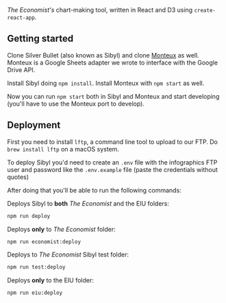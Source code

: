 _The Economist's_ chart-making tool, written in React and D3 using `create-react-app`.

## Getting started

Clone Silver Bullet (also known as Sibyl) and clone [Monteux](https://github.com/TheEconomist/monteux) as well. Monteux is a Google Sheets adapter we wrote to interface with the Google Drive API.

Install Sibyl doing `npm install`. Install Monteux with `npm start` as well.

Now you can run `npm start` both in Sibyl and Monteux and start developing (you'll have to use the Monteux port to develop).

## Deployment

First you need to install `lftp`, a command line tool to upload to our FTP. Do `brew install lftp` on a macOS system.

To deploy Sibyl you'd need to create an `.env` file with the infographics FTP user and password like the `.env.example` file (paste the credentials without quotes)

After doing that you'll be able to run the following commands:

Deploys Sibyl to **both** _The Economist_ and the EIU folders:

```bash
npm run deploy
```

Deploys **only** to _The Economist_ folder:

```bash
npm run economist:deploy
```

Deploys to _The Economist_ Sibyl test folder:

```bash
npm run test:deploy
```

Deploys **only** to the EIU folder:

```bash
npm run eiu:deploy
```
